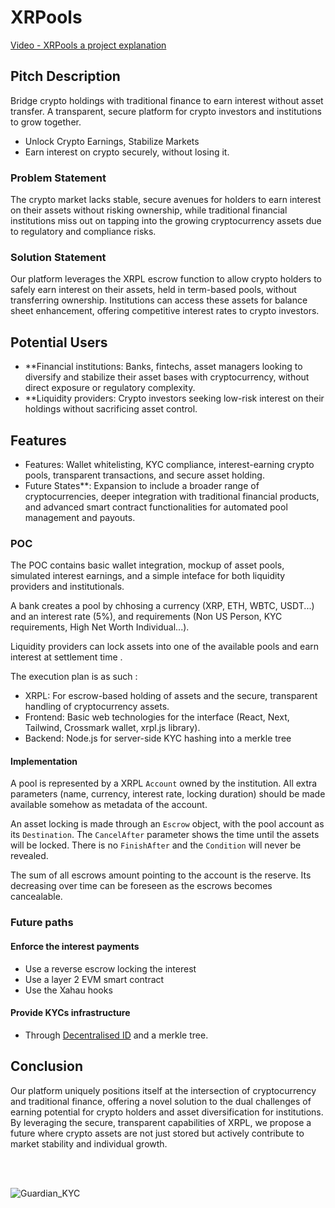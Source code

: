 # XRPools 

[ Video - XRPools a project explanation](https://youtu.be/j6P_SvBxrfE)

## Pitch Description
Bridge crypto holdings with traditional finance to earn interest without asset transfer. A transparent, secure platform for crypto investors and institutions to grow together.
- Unlock Crypto Earnings, Stabilize Markets
- Earn interest on crypto securely, without losing it.

### Problem Statement
The crypto market lacks stable, secure avenues for holders to earn interest on their assets without risking ownership, while traditional financial institutions miss out on tapping into the growing cryptocurrency assets due to regulatory and compliance risks.

### Solution Statement
Our platform leverages the XRPL escrow function to allow crypto holders to safely earn interest on their assets, held in term-based pools, without transferring ownership. Institutions can access these assets for balance sheet enhancement, offering competitive interest rates to crypto investors.

## Potential Users

- **Financial institutions: Banks, fintechs, asset managers looking to diversify and stabilize their asset bases with cryptocurrency, without direct exposure or regulatory complexity.
- **Liquidity providers: Crypto investors seeking low-risk interest on their holdings without sacrificing asset control.

## Features

- Features: Wallet whitelisting, KYC compliance, interest-earning crypto pools, transparent transactions, and secure asset holding.
- Future States**: Expansion to include a broader range of cryptocurrencies, deeper integration with traditional financial products, and advanced smart contract functionalities for automated pool management and payouts.


### POC 

The POC contains basic wallet integration, mockup of asset pools, simulated interest earnings, and a simple inteface for both liquidity providers and institutionals.

A bank creates a pool by chhosing a currency (XRP, ETH, WBTC, USDT...) and an interest rate (5%), and requirements (Non US Person, KYC requirements, High Net Worth Individual...).

Liquidity providers can lock assets into one of the available pools and earn interest at settlement time .


The execution plan is as such :
- XRPL: For escrow-based holding of assets and the secure, transparent handling of cryptocurrency assets.
- Frontend: Basic web technologies for the interface (React, Next, Tailwind, Crossmark wallet, xrpl.js library).
- Backend: Node.js for server-side KYC hashing into a merkle tree

#### Implementation

A pool is represented by a XRPL `Account` owned by the institution. All extra parameters (name, currency, interest rate, locking duration) should be made available somehow as metadata of the account.

An asset locking is made through an `Escrow` object, with the pool account as its `Destination`. The `CancelAfter` parameter shows the time until the assets will be locked. There is no `FinishAfter` and the `Condition` will never be revealed.

The sum of all escrows amount pointing to the account is the reserve. Its decreasing over time can be foreseen as the escrows becomes cancealable.


### Future paths

#### Enforce the interest payments

- Use a reverse escrow locking the interest
- Use a layer 2 EVM smart contract 
- Use the Xahau hooks

#### Provide KYCs infrastructure 

- Through [Decentralised ID](https://xrpl.org/docs/references/protocol/ledger-data/ledger-entry-types/did/) and a merkle tree.


## Conclusion
Our platform uniquely positions itself at the intersection of cryptocurrency and traditional finance, offering a novel solution to the dual challenges of earning potential for crypto holders and asset diversification for institutions. By leveraging the secure, transparent capabilities of XRPL, we propose a future where crypto assets are not just stored but actively contribute to market stability and individual growth.

<br>
<br>


![Guardian_KYC](https://github.com/challet/CSEP/assets/29208274/97cb1857-24a9-49ef-b4ec-3e0221be7da7)
